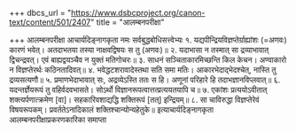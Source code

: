 +++
dbcs_url = "https://www.dsbcproject.org/canon-text/content/501/2407"
title = "आलम्बनपरीक्षा"

+++
आलम्बनपरीक्षा
आचार्यदिङ्नागकृता
नमः सर्वबुद्धबोधिसत्त्वेभ्यः
१. यद्यपीन्द्रियविज्ञप्तेर्ग्राह्यांशः (=अणवः) कारणं भवेत्। 
अतदाभतया तस्या नाक्षवद्विषयः स तु (अणवः)॥
२.  यदाभासा न तस्मात् सा द्रव्याभावात् द्विचन्द्रवत्। 
एवं बाह्यद्वयञ्चैव न युक्तं मतिगोचरः॥
३. साधनं सञ्चिताकारमिच्छन्ति किल केचन। 
अण्वाकारो न विज्ञप्तेरर्थः कठिनतादिवत्॥
४. भवेद्धटशरावादेस्तथा सति समा मतिः। 
आकारभेदाद्भेदश्चेत्, नास्ति तु द्रव्यसत्यणौ॥
५. प्रमाणभेदाभावात् सः, अद्रव्येऽस्ति ततः स हि। 
अणूनां परिहारे हि तदाभज्ञानविप्लवात्॥
६. यदन्तर्ज्ञेयरूपं तु वहिर्वदवभासते। 
सोऽर्थो विज्ञानरूपत्वात्तत्प्रत्ययतयापि च॥
७. एकांशः प्रत्ययोऽवीतात् शक्त्यर्पणात्क्रमेण [वा]। 
सहकारिवशाद्यद्धि शक्तिरूपं [तत्] इन्द्रियम्॥
८. सा चाविरुद्धा विज्ञप्तेरेवं विषयरूपकम्। 
प्रवर्ततेऽनादिकालं शक्तिश्चान्योन्यहेतुके॥
इत्याचार्यदिङ्नागकृता आलम्बनपरीक्षाप्रकरणकारिका समाप्ता
